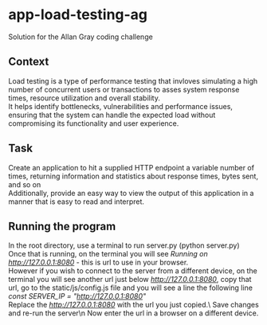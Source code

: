# app-load-testing-ag
Solution for the Allan Gray coding challenge

## Context
Load testing is a type of performance testing that invloves simulating a high number of concurrent users or transactions to asses system response times, resource utilization and overall stability.\
It helps identify bottlenecks, vulnerabilities and performance issues, ensuring that the system can handle the expected load without compromising its functionality and user experience.

## Task 
Create an application to hit a supplied HTTP endpoint a variable number of times, returning information and statistics about response times, bytes sent, and so on\
Additionally, provide an easy way to view the output of this application in a manner that is easy to read and interpret.

## Running the program
In the root directory, use a terminal to run server.py (python server.py)\
Once that is running, on the terminal you will see *Running on http://127.0.0.1:8080* - this is url to use in your browser.\
However if you wish to connect to the server from a different device, on the terminal you will see another url just below *http://127.0.0.1:8080*, copy that url, go to the static/js/config.js file and you will see a line the following line\
*const SERVER_IP = "http://127.0.0.1:8080"* \
Replace the *http://127.0.0.1:8080* with the url you just copied.\ 
Save changes and re-run the server\n
Now enter the url in a browser on a different device.
